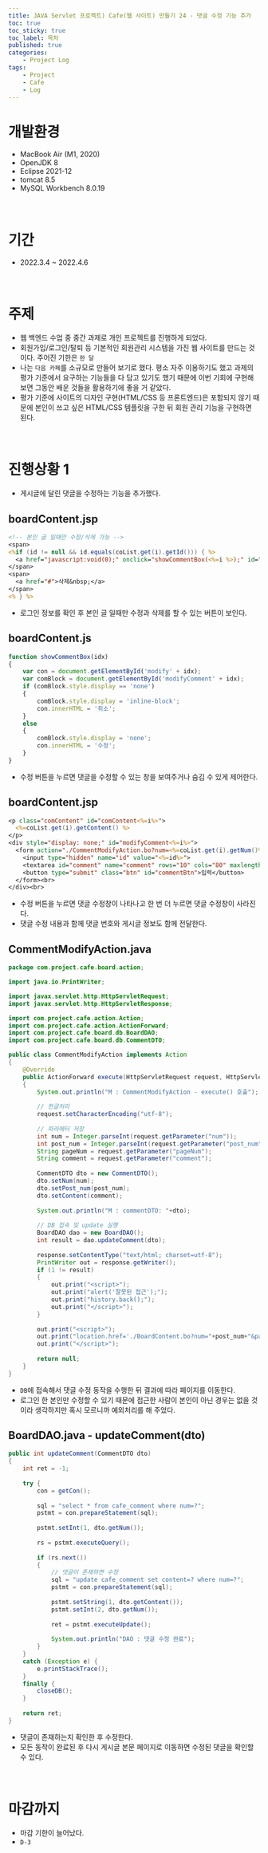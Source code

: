 ```yaml
---
title: JAVA Servlet 프로젝트) Cafe(웹 사이트) 만들기 24 - 댓글 수정 기능 추가
toc: true
toc_sticky: true
toc_label: 목차
published: true
categories:
    - Project Log
tags:
    - Project
    - Cafe
    - Log
---
```

# 개발환경
* MacBook Air (M1, 2020)
* OpenJDK 8
* Eclipse 2021-12
* tomcat 8.5
* MySQL Workbench 8.0.19<br><br><br>

# 기간
* 2022.3.4 ~ 2022.4.6<br><br><br>

# 주제
* 웹 백엔드 수업 중 중간 과제로 개인 프로젝트를 진행하게 되었다.
* 회원가입/로그인/탈퇴 등 기본적인 회원관리 시스템을 가진 웹 사이트를 만드는 것이다. 주어진 기한은 `한 달`
* 나는 `다음 카페`를 소규모로 만들어 보기로 했다. 평소 자주 이용하기도 했고 과제의 평가 기준에서 요구하는 기능들을 다 담고 있기도 했기 때문에 이번 기회에 구현해 보면 그동안 배운 것들을 활용하기에 좋을 거 같았다.
* 평가 기준에 사이트의 디자인 구현(HTML/CSS 등 프론트엔드)은 포함되지 않기 때문에 본인이 쓰고 싶은 HTML/CSS 템플릿을 구한 뒤 회원 관리 기능을 구현하면 된다.<br><br><br>

# 진행상황 1
* 게시글에 달린 댓글을 수정하는 기능을 추가했다.

## boardContent.jsp

```jsp
<!-- 본인 글 일때만 수정/삭제 가능 -->
<span>
<%if (id != null && id.equals(coList.get(i).getId())) { %>
  <a href="javascript:void(0);" onclick="showCommentBox(<%=i %>);" id="modify">수정&nbsp;</a>
</span>
<span>
  <a href="#">삭제&nbsp;</a>
</span>
<% } %>
```

* 로그인 정보를 확인 후 본인 글 일때만 수정과 삭제를 할 수 있는 버튼이 보인다.

## boardContent.js

```javascript
function showCommentBox(idx)
{
    var con = document.getElementById('modify' + idx);
    var comBlock = document.getElementById('modifyComment' + idx);
    if (comBlock.style.display == 'none')
    {
        comBlock.style.display = 'inline-block';
        con.innerHTML = '취소';
    }
    else 
    {
        comBlock.style.display = 'none';
        con.innerHTML = '수정';
    }
}
```

* 수정 버튼을 누르면 댓글을 수정할 수 있는 창을 보여주거나 숨김 수 있게 제어한다.

## boardContent.jsp

```jsp
<p class="comContent" id="comContent<%=i%>">
  <%=coList.get(i).getContent() %>
</p>
<div style="display: none;" id="modifyComment<%=i%>">
  <form action="./CommentModifyAction.bo?num=<%=coList.get(i).getNum()%>&post_num=<%=coList.get(i).getPost_num()%>&pageNum=<%=pageNum%>" method="post" onsubmit="return writeComment();">
    <input type="hidden" name="id" value="<%=id%>">
    <textarea id="comment" name="comment" rows="10" cols="80" maxlength="500"><%=coList.get(i).getContent() %></textarea>
    <button type="submit" class="btn" id="commentBtn">입력</button>
  </form><br>
</div><br>
```

* 수정 버튼을 누르면 댓글 수정창이 나타나고 한 번 더 누르면 댓글 수정창이 사라진다.
* 댓글 수정 내용과 함께 댓글 번호와 게시글 정보도 함께 전달한다.

## CommentModifyAction.java

```java
package com.project.cafe.board.action;

import java.io.PrintWriter;

import javax.servlet.http.HttpServletRequest;
import javax.servlet.http.HttpServletResponse;

import com.project.cafe.action.Action;
import com.project.cafe.action.ActionForward;
import com.project.cafe.board.db.BoardDAO;
import com.project.cafe.board.db.CommentDTO;

public class CommentModifyAction implements Action 
{
    @Override
    public ActionForward execute(HttpServletRequest request, HttpServletResponse response) throws Exception 
    {
        System.out.println("M : CommentModifyAction - execute() 호출");
		
        // 한글처리
        request.setCharacterEncoding("utf-8");
		
        // 파라메터 저장
        int num = Integer.parseInt(request.getParameter("num"));
        int post_num = Integer.parseInt(request.getParameter("post_num"));
        String pageNum = request.getParameter("pageNum");
        String comment = request.getParameter("comment");
		
        CommentDTO dto = new CommentDTO();
        dto.setNum(num);
        dto.setPost_num(post_num);
        dto.setContent(comment);
		
        System.out.println("M : commentDTO: "+dto);
		
        // DB 접속 및 update 실행
        BoardDAO dao = new BoardDAO();
        int result = dao.updateComment(dto);
		
        response.setContentType("text/html; charset=utf-8");
        PrintWriter out = response.getWriter();
        if (1 != result)
        {
            out.print("<script>");
            out.print("alert('잘못된 접근');");
            out.print("history.back();");
            out.print("</script>");
        }
		
        out.print("<script>");
        out.print("location.href='./BoardContent.bo?num="+post_num+"&pageNum="+pageNum+";'");
        out.print("</script>");
		
        return null;
    }
}
```

* `DB`에 접속해서 댓글 수정 동작을 수행한 뒤 결과에 따라 페이지를 이동한다.
* 로그인 한 본인만 수정할 수 있기 때문에 접근한 사람이 본인이 아닌 경우는 없을 것이라 생각하지만 혹시 모르니까  예외처리를 해 주었다.

## BoardDAO.java - updateComment(dto)

```java
public int updateComment(CommentDTO dto)
{
    int ret = -1;
		
    try {
        con = getCon();
			
        sql = "select * from cafe_comment where num=?";
        pstmt = con.prepareStatement(sql);
			
        pstmt.setInt(1, dto.getNum());
			
        rs = pstmt.executeQuery();
			
        if (rs.next())
        {
            // 댓글이 존재하면 수정
            sql = "update cafe_comment set content=? where num=?";
            pstmt = con.prepareStatement(sql);
				
            pstmt.setString(1, dto.getContent());
            pstmt.setInt(2, dto.getNum());
				
            ret = pstmt.executeUpdate();
				
            System.out.println("DAO : 댓글 수정 완료");
        }
    }
    catch (Exception e) {
        e.printStackTrace();
    }
    finally {
        closeDB();
    }
		
    return ret;
}
```

* 댓글이 존재하는지 확인한 후 수정한다.
* 모든 동작이 완료된 후 다시 게시글 본문 페이지로 이동하면 수정된 댓글을 확인할 수 있다.<br><br><br>

# 마감까지
* 마감 기한이 늘어났다. 
* `D-3`

